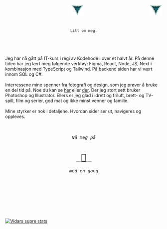 <header>
     <div>
          <img src="./LOOGOO.png" alt="3 Vs logo" id="logo" width="40" height="37" >
          <img align="right" src="./LOOGOO.png" alt="3 Vs logo" id="logo" width="40" height="37" >
     </div>
     </br>
     </br>
 <div>
     <code align="center" font-size="12rem">Litt om meg.</code>
 </div>
 </br>
 </header>
 
<body>
Jeg har nå gått på IT-kurs i regi av Kodehode i over et halvt år. På denne tiden har jeg lært meg følgende verktøy:
Figma, React, Node, JS, Next i kombinasjon med TypeScript og Tailwind. På backend siden har vi vært innom SQL 
og C#.</br>
     </br>
Interressene mine spenner fra fotografi og design, som jeg prøver å bruke en del tid på. Noe du kan se <a href="https://vidarheritier.myportfolio.com/work" target="_blank">her</a>
eller <a href="https://www.instagram.com/virvarart/" target="_blank">der</a>. Der jeg stort sett bruker Photoshop 
og Illustrator. Ellers er jeg glad i idrett og friluft, brett- og TV-spill, film og serier, god mat og ikke minst
venner og familie.
</br>
     </br>
Mine styrker er nok i detaljene. Hvordan sider ser ut, navigeres og oppleves.
</br>
     </br>

<pre align="center"><h6>Nå meg på</h6><h1 ><a href="mailto:vidarheritier&#64;gmail.com"> 📧 </a></h1><h6>med en gang</h6>
</pre>
</body>
</br>
     </br>
</br>
     </br>
     
[![Vidars supre stats](https://github-readme-stats.vercel.app/api?username=VidarHeritier&theme=rose_pine&show_icons=true)](https://github.com/VidarHeritier/github-readme-stats)
